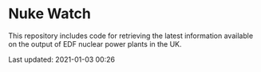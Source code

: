 # Nuke Watch

This repository includes code for retrieving the latest information available on the output of EDF nuclear power plants in the UK.

Last updated: 2021-01-03 00:26